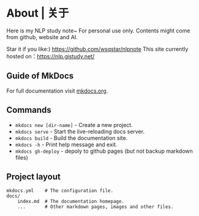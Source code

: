 # About | 关于
Here is my NLP study note~
For personal use only.
Contents might come from github, website and AI.

Star it if you like:) https://github.com/wsqstar/nlpnote 
This site currently hosted on：https://nlp.gistudy.net/
## Guide of MkDocs

For full documentation visit [mkdocs.org](https://www.mkdocs.org).

## Commands

* `mkdocs new [dir-name]` - Create a new project.
* `mkdocs serve` - Start the live-reloading docs server.
* `mkdocs build` - Build the documentation site.
* `mkdocs -h` - Print help message and exit.
* `mkdocs gh-deploy` - depoly to github pages (but not backup markdown files)

## Project layout

    mkdocs.yml    # The configuration file.
    docs/
        index.md  # The documentation homepage.
        ...       # Other markdown pages, images and other files.
